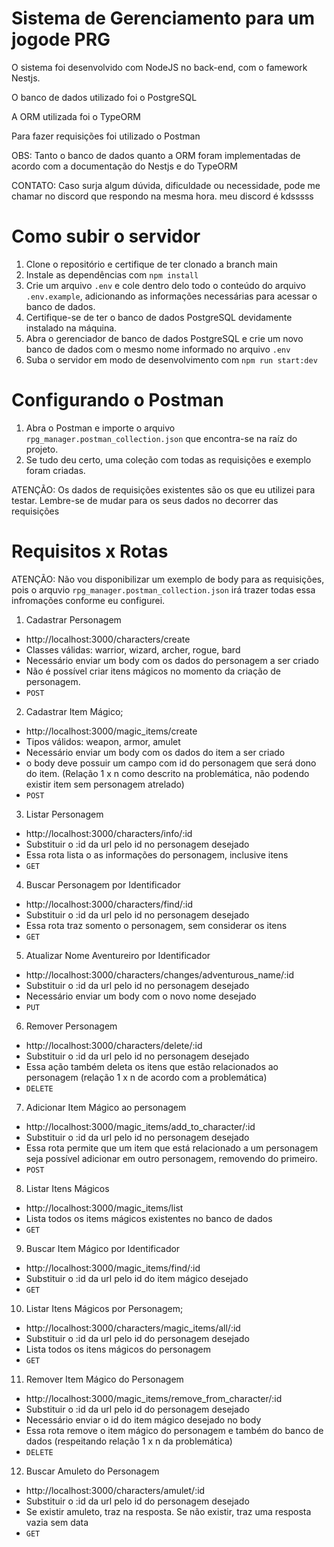 
# Sistema de Gerenciamento para um jogode PRG

O sistema foi desenvolvido com NodeJS no back-end, com o famework Nestjs.

O banco de dados utilizado foi o PostgreSQL

A ORM utilizada foi o TypeORM

Para fazer requisições foi utilizado o Postman

OBS: Tanto o banco de dados quanto a ORM foram implementadas de acordo com a documentação do Nestjs e do TypeORM

CONTATO: Caso surja algum dúvida, dificuldade ou necessidade, pode me chamar no discord que respondo na mesma hora. meu discord é kdsssss

# Como subir o servidor

1. Clone o repositório e certifique de ter clonado a branch main
2. Instale as dependências com `npm install`
3. Crie um arquivo `.env` e cole dentro delo todo o conteúdo do arquivo `.env.example`, adicionando as informações necessárias para acessar o banco de dados.
4. Certifique-se de ter o banco de dados PostgreSQL devidamente instalado na máquina.
5. Abra o gerenciador de banco de dados PostgreSQL e crie um novo banco de dados com o mesmo nome informado no arquivo `.env` 
6. Suba o servidor em modo de desenvolvimento com `npm run start:dev`

# Configurando o Postman

1. Abra o Postman e importe o arquivo `rpg_manager.postman_collection.json` que encontra-se na raíz do projeto.
2. Se tudo deu certo, uma coleção com todas as requisições e exemplo foram criadas.

ATENÇÃO: Os dados de requisições existentes são os que eu utilizei para testar. Lembre-se de mudar para os seus dados no decorrer das requisições

# Requisitos x Rotas

ATENÇÃO: Não vou disponibilizar um exemplo de body para as requisições, pois o arquvio `rpg_manager.postman_collection.json` irá trazer todas essa infromações conforme eu configurei.

1. Cadastrar Personagem
* http://localhost:3000/characters/create
* Classes válidas: warrior, wizard, archer, rogue, bard
* Necessário enviar um body com os dados do personagem a ser criado
* Não é possível criar itens mágicos no momento da criação de personagem.
* `POST`

2. Cadastrar Item Mágico;
* http://localhost:3000/magic_items/create
* Tipos válidos: weapon, armor, amulet
* Necessário enviar um body com os dados do item a ser criado
* o body deve possuir um campo com id do personagem que será dono do item. (Relação 1 x n como descrito na problemática, não podendo existir item sem personagem atrelado)
* `POST`

3. Listar Personagem
* http://localhost:3000/characters/info/:id
* Substituir o :id da url pelo id no personagem desejado
* Essa rota lista o as informações do personagem, inclusive itens
* `GET`

4. Buscar Personagem por Identificador
* http://localhost:3000/characters/find/:id
* Substituir o :id da url pelo id no personagem desejado
* Essa rota traz somento o personagem, sem considerar os itens
* `GET`

5. Atualizar Nome Aventureiro por Identificador
* http://localhost:3000/characters/changes/adventurous_name/:id
* Substituir o :id da url pelo id no personagem desejado
* Necessário enviar um body com o novo nome desejado
* `PUT`

6. Remover Personagem
* http://localhost:3000/characters/delete/:id
* Substituir o :id da url pelo id no personagem desejado
* Essa ação também deleta os itens que estão relacionados ao personagem (relação 1 x n de acordo com a problemática)
* `DELETE`

7. Adicionar Item Mágico ao personagem
* http://localhost:3000/magic_items/add_to_character/:id
* Substituir o :id da url pelo id no personagem desejado
* Essa rota permite que um item que está relacionado a um personagem seja possível adicionar em outro personagem, removendo do primeiro.
* `POST`

8. Listar Itens Mágicos
* http://localhost:3000/magic_items/list
* Lista todos os items mágicos existentes no banco de dados
* `GET`

9. Buscar Item Mágico por Identificador
* http://localhost:3000/magic_items/find/:id
* Substituir o :id da url pelo id do item mágico desejado
* `GET`

10. Listar Itens Mágicos por Personagem;
* http://localhost:3000/characters/magic_items/all/:id
* Substituir o :id da url pelo id do personagem desejado
* Lista todos os itens mágicos do personagem
* `GET`

11. Remover Item Mágico do Personagem
* http://localhost:3000/magic_items/remove_from_character/:id
* Substituir o :id da url pelo id do personagem desejado
* Necessário enviar o id do item mágico desejado no body
* Essa rota remove o item mágico do personagem e também do banco de dados (respeitando relação 1 x n da problemática)
* `DELETE`

12. Buscar Amuleto do Personagem
* http://localhost:3000/characters/amulet/:id
* Substituir o :id da url pelo id do personagem desejado
* Se existir amuleto, traz na resposta. Se não existir, traz uma resposta vazia sem data
* `GET`



